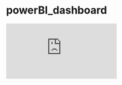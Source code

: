 # powerBI_dashboard

![Sample Image](https://github.com/Abhikkumar619/powerBI_dashboard/blob/main/credit_card__transaction_report.pdf)
